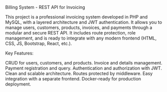 Billing System - REST API for Invoicing

This project is a professional invoicing system developed in PHP and MySQL, with a layered architecture and JWT authentication.
It allows you to manage users, customers, products, invoices, and payments through a modular and secure REST API.
It includes route protection, role management, and is ready to integrate with any modern frontend (HTML, CSS, JS, Bootstrap, React, etc.).

Key Features:

CRUD for users, customers, and products.
Invoice and details management.
Payment registration and query.
Authentication and authorization with JWT.
Clean and scalable architecture.
Routes protected by middleware.
Easy integration with a separate frontend.
Docker-ready for production deployment.
